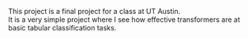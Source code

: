 This project is a final project for a class at UT Austin. \
It is a very simple project where I see how effective transformers are at basic tabular classification tasks.
